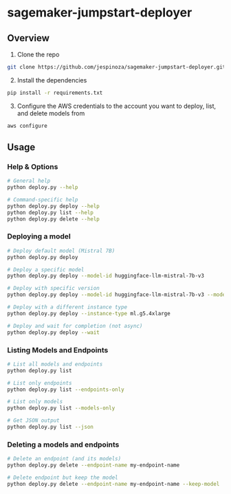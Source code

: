 # sagemaker-jumpstart-deployer

## Overview

1. Clone the repo
```bash
git clone https://github.com/jespinoza/sagemaker-jumpstart-deployer.git
```

2. Install the dependencies
```bash
pip install -r requirements.txt
```

3. Configure the AWS credentials to the account you want to deploy, list, and delete models from
```bash
aws configure
```


## Usage

### Help & Options

```bash
# General help
python deploy.py --help

# Command-specific help
python deploy.py deploy --help
python deploy.py list --help
python deploy.py delete --help
```


### Deploying a model 

```bash
# Deploy default model (Mistral 7B)
python deploy.py deploy

# Deploy a specific model
python deploy.py deploy --model-id huggingface-llm-mistral-7b-v3

# Deploy with specific version
python deploy.py deploy --model-id huggingface-llm-mistral-7b-v3 --model-version "1.1.6"

# Deploy with a different instance type
python deploy.py deploy --instance-type ml.g5.4xlarge

# Deploy and wait for completion (not async)
python deploy.py deploy --wait
```

### Listing Models and Endpoints


```bash
# List all models and endpoints
python deploy.py list

# List only endpoints
python deploy.py list --endpoints-only

# List only models
python deploy.py list --models-only

# Get JSON output
python deploy.py list --json
```

### Deleting a models and endpoints

```bash
# Delete an endpoint (and its models)
python deploy.py delete --endpoint-name my-endpoint-name

# Delete endpoint but keep the model
python deploy.py delete --endpoint-name my-endpoint-name --keep-model
```

